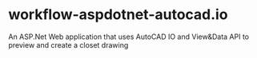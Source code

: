 workflow-aspdotnet-autocad.io
=============================

An ASP.Net Web application that uses AutoCAD IO and View&Data API to preview and create a closet drawing
